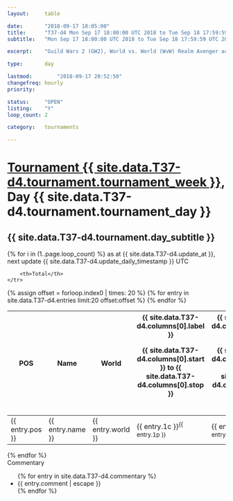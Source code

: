 ```yaml
---
layout: 	table

date: 		"2018-09-17 18:05:00"
title: 		"T37-d4 Mon Sep 17 18:00:00 UTC 2018 to Tue Sep 18 17:59:59 UTC 2018"
subtitle: 	"Mon Sep 17 18:00:00 UTC 2018 to Tue Sep 18 17:59:59 UTC 2018"

excerpt:    "Guild Wars 2 (GW2), World vs. World (WvW) Realm Avenger achivement Tournament. \"Every Kill Counts\""

type:       day

lastmod: 		"2018-09-17 20:52:50"
changefreq: hourly
priority:   

status:     "OPEN"
listing:    "Y"
loop_count: 2

category: 	tournaments

---
```

<div class="table_header">
    <h1><a href="{{ site.data.T37-d4.tournament.week_url }}">Tournament {{ site.data.T37-d4.tournament.tournament_week }}</a>, Day {{ site.data.T37-d4.tournament.tournament_day }}</h1>
    <h2>{{ site.data.T37-d4.tournament.day_subtitle }}</h2> 
</div>

{% for i in (1..page.loop_count) %}
<span class="table_nextupdate">as at {{ site.data.T37-d4.update_at }}, next update {{ site.data.T37-d4.update_daily_timestamp }} UTC</span> 
<table class="day_table">
  <colgroup>
    <col style="width:18px">
    <col style="width:55px">
    <col style="width:55px">
    <col style="width:12px">
    <col style="width:12px">
    <col style="width:12px">
    <col style="width:12px">
    <col style="width:12px">
    <col style="width:12px">
    <col style="width:12px">
    <col style="width:12px">
    <col style="width:12px">
    <col style="width:12px">
    <col style="width:12px">
    <col style="width:12px">
    <col style="width:12px">
    <col style="width:12px">
    <col style="width:12px">
    <col style="width:12px">
    <col style="width:12px">
    <col style="width:12px">
    <col style="width:12px">
    <col style="width:12px">
    <col style="width:12px">
    <col style="width:12px">
    <col style="width:12px">
    <col style="width:12px">
    <col style="width:18px">
  </colgroup>  
  <thead>
    <tr>
        <th>POS</th>
        <th class="AlignLeft">Name</th>
        <th class="AlignLeft">World</th>

<th><div class="label">{{ site.data.T37-d4.columns[0].label }}<p class="onhover">{{ site.data.T37-d4.columns[0].start }} to {{ site.data.T37-d4.columns[0].stop }}</p></div>​</th>
<th><div class="label">{{ site.data.T37-d4.columns[1].label }}<p class="onhover">{{ site.data.T37-d4.columns[1].start }} to {{ site.data.T37-d4.columns[1].stop }}</p></div>​</th>
<th><div class="label">{{ site.data.T37-d4.columns[2].label }}<p class="onhover">{{ site.data.T37-d4.columns[2].start }} to {{ site.data.T37-d4.columns[2].stop }}</p></div>​</th>
<th><div class="label">{{ site.data.T37-d4.columns[3].label }}<p class="onhover">{{ site.data.T37-d4.columns[3].start }} to {{ site.data.T37-d4.columns[3].stop }}</p></div>​</th>
<th><div class="label">{{ site.data.T37-d4.columns[4].label }}<p class="onhover">{{ site.data.T37-d4.columns[4].start }} to {{ site.data.T37-d4.columns[4].stop }}</p></div>​</th>
<th><div class="label">{{ site.data.T37-d4.columns[5].label }}<p class="onhover">{{ site.data.T37-d4.columns[5].start }} to {{ site.data.T37-d4.columns[5].stop }}</p></div>​</th>
<th><div class="label">{{ site.data.T37-d4.columns[6].label }}<p class="onhover">{{ site.data.T37-d4.columns[6].start }} to {{ site.data.T37-d4.columns[6].stop }}</p></div>​</th>
<th><div class="label">{{ site.data.T37-d4.columns[7].label }}<p class="onhover">{{ site.data.T37-d4.columns[7].start }} to {{ site.data.T37-d4.columns[7].stop }}</p></div>​</th>
<th><div class="label">{{ site.data.T37-d4.columns[8].label }}<p class="onhover">{{ site.data.T37-d4.columns[8].start }} to {{ site.data.T37-d4.columns[8].stop }}</p></div>​</th>
<th><div class="label">{{ site.data.T37-d4.columns[9].label }}<p class="onhover">{{ site.data.T37-d4.columns[9].start }} to {{ site.data.T37-d4.columns[9].stop }}</p></div>​</th>
<th><div class="label">{{ site.data.T37-d4.columns[10].label }}<p class="onhover">{{ site.data.T37-d4.columns[10].start }} to {{ site.data.T37-d4.columns[10].stop }}</p></div>​</th>

<th><div class="label">{{ site.data.T37-d4.columns[11].label }}<p class="onhover">{{ site.data.T37-d4.columns[11].start }} to {{ site.data.T37-d4.columns[11].stop }}</p></div>​</th>
<th><div class="label">{{ site.data.T37-d4.columns[12].label }}<p class="onhover">{{ site.data.T37-d4.columns[12].start }} to {{ site.data.T37-d4.columns[12].stop }}</p></div>​</th>
<th><div class="label">{{ site.data.T37-d4.columns[13].label }}<p class="onhover">{{ site.data.T37-d4.columns[13].start }} to {{ site.data.T37-d4.columns[13].stop }}</p></div>​</th>
<th><div class="label">{{ site.data.T37-d4.columns[14].label }}<p class="onhover">{{ site.data.T37-d4.columns[14].start }} to {{ site.data.T37-d4.columns[14].stop }}</p></div>​</th>
<th><div class="label">{{ site.data.T37-d4.columns[15].label }}<p class="onhover">{{ site.data.T37-d4.columns[15].start }} to {{ site.data.T37-d4.columns[15].stop }}</p></div>​</th>
<th><div class="label">{{ site.data.T37-d4.columns[16].label }}<p class="onhover">{{ site.data.T37-d4.columns[16].start }} to {{ site.data.T37-d4.columns[16].stop }}</p></div>​</th>
<th><div class="label">{{ site.data.T37-d4.columns[17].label }}<p class="onhover">{{ site.data.T37-d4.columns[17].start }} to {{ site.data.T37-d4.columns[17].stop }}</p></div>​</th>
<th><div class="label">{{ site.data.T37-d4.columns[18].label }}<p class="onhover">{{ site.data.T37-d4.columns[18].start }} to {{ site.data.T37-d4.columns[18].stop }}</p></div>​</th>
<th><div class="label">{{ site.data.T37-d4.columns[19].label }}<p class="onhover">{{ site.data.T37-d4.columns[19].start }} to {{ site.data.T37-d4.columns[19].stop }}</p></div>​</th>
<th><div class="label">{{ site.data.T37-d4.columns[20].label }}<p class="onhover">{{ site.data.T37-d4.columns[20].start }} to {{ site.data.T37-d4.columns[20].stop }}</p></div>​</th>

<th><div class="label">{{ site.data.T37-d4.columns[21].label }}<p class="onhover">{{ site.data.T37-d4.columns[21].start }} to {{ site.data.T37-d4.columns[21].stop }}</p></div>​</th>
<th><div class="label">{{ site.data.T37-d4.columns[22].label }}<p class="onhover">{{ site.data.T37-d4.columns[22].start }} to {{ site.data.T37-d4.columns[22].stop }}</p></div>​</th>
<th><div class="label">{{ site.data.T37-d4.columns[23].label }}<p class="onhover">{{ site.data.T37-d4.columns[23].start }} to {{ site.data.T37-d4.columns[23].stop }}</p></div>​</th>

        <th>Total</th>
    </tr>
  </thead>
  {% assign offset = forloop.index0 | times: 20 %}
<tbody>
{% for entry in site.data.T37-d4.entries limit:20 offset:offset %}
  <tr>
    <td class="pl{{ entry.pos }}">{{ entry.pos }}</td>
    <td class="AlignLeft">{{ entry.name }}</td>
    <td class="AlignLeft">{{ entry.world }}</td>
    <td class="pl{{ entry.1p }}">{{ entry.1c }}<sup>{{ entry.1p }}</sup></td>
    <td class="pl{{ entry.2p }}">{{ entry.2c }}<sup>{{ entry.2p }}</sup></td>
    <td class="pl{{ entry.3p }}">{{ entry.3c }}<sup>{{ entry.3p }}</sup></td>
    <td class="pl{{ entry.4p }}">{{ entry.4c }}<sup>{{ entry.4p }}</sup></td>
    <td class="pl{{ entry.5p }}">{{ entry.5c }}<sup>{{ entry.5p }}</sup></td>
    <td class="pl{{ entry.6p }}">{{ entry.6c }}<sup>{{ entry.6p }}</sup></td>
    <td class="pl{{ entry.7p }}">{{ entry.7c }}<sup>{{ entry.7p }}</sup></td>
    <td class="pl{{ entry.8p }}">{{ entry.8c }}<sup>{{ entry.8p }}</sup></td>
    <td class="pl{{ entry.9p }}">{{ entry.9c }}<sup>{{ entry.9p }}</sup></td>
    <td class="pl{{ entry.10p }}">{{ entry.10c }}<sup>{{ entry.10p }}</sup></td>
    <td class="pl{{ entry.11p }}">{{ entry.11c }}<sup>{{ entry.11p }}</sup></td>
    <td class="pl{{ entry.12p }}">{{ entry.12c }}<sup>{{ entry.12p }}</sup></td>
    <td class="pl{{ entry.13p }}">{{ entry.13c }}<sup>{{ entry.13p }}</sup></td>
    <td class="pl{{ entry.14p }}">{{ entry.14c }}<sup>{{ entry.14p }}</sup></td>
    <td class="pl{{ entry.15p }}">{{ entry.15c }}<sup>{{ entry.15p }}</sup></td>
    <td class="pl{{ entry.16p }}">{{ entry.16c }}<sup>{{ entry.16p }}</sup></td>
    <td class="pl{{ entry.17p }}">{{ entry.17c }}<sup>{{ entry.17p }}</sup></td>
    <td class="pl{{ entry.18p }}">{{ entry.18c }}<sup>{{ entry.18p }}</sup></td>
    <td class="pl{{ entry.19p }}">{{ entry.19c }}<sup>{{ entry.19p }}</sup></td>
    <td class="pl{{ entry.20p }}">{{ entry.20c }}<sup>{{ entry.20p }}</sup></td>
    <td class="pl{{ entry.21p }}">{{ entry.21c }}<sup>{{ entry.21p }}</sup></td>
    <td class="pl{{ entry.22p }}">{{ entry.22c }}<sup>{{ entry.22p }}</sup></td>
    <td class="pl{{ entry.23p }}">{{ entry.23c }}<sup>{{ entry.23p }}</sup></td>
    <td class="pl{{ entry.24p }}">{{ entry.24c }}<sup>{{ entry.24p }}</sup></td>
    <td>{{ entry.total }}</td>
  </tr>
{% endfor %}  
</tbody>
</table>
<div class="leaderboard"></div>
{% endfor %}

<div class="commentary">
  <span class="commentary_title">Commentary</span>
  <ul>
    {% for entry in site.data.T37-d4.commentary %}
    <li class="commentary_list">{{ entry.comment | escape }}</li>
    {% endfor %}
  </ul>
</div>




